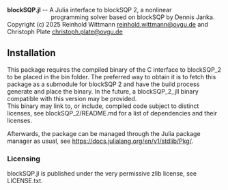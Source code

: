 **blockSQP.jl** -- A Julia interface to blockSQP 2, a nonlinear  
&nbsp;&nbsp;&nbsp;&nbsp;&nbsp;&nbsp;&nbsp;&nbsp;&nbsp;&nbsp;&nbsp;&nbsp;&nbsp;&nbsp;&nbsp;&nbsp;&nbsp;&nbsp;&nbsp;&nbsp;&nbsp;&nbsp;&nbsp;&nbsp;&nbsp; programming solver based on blockSQP by Dennis Janka.  
Copyright (c) 2025 Reinhold Wittmann <reinhold.wittmann@ovgu.de> and Christoph Plate <christoph.plate@ovgu.de>

## Installation

This package requires the compiled binary of the C interface to blockSQP_2 to be placed in the bin folder. The preferred way to obtain it is to fetch this package as a submodule for blockSQP 2 and have the build process generate and place the binary. In the future, a blockSQP_2_jll binary compatible with this version may be provided.  
This binary may link to, or include, compiled code subject to distinct licenses, see blockSQP_2/README.md for a list of dependencies and their licenses.

Afterwards, the package can be managed through the Julia package manager as usual, see <https://docs.julialang.org/en/v1/stdlib/Pkg/>.

### Licensing
blockSQP.jl is published under the very permissive zlib license, see LICENSE.txt.
